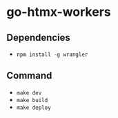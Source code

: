 # go-htmx-workers

## Dependencies

- `npm install -g wrangler`

## Command

- `make dev`
- `make build`
- `make deploy`
